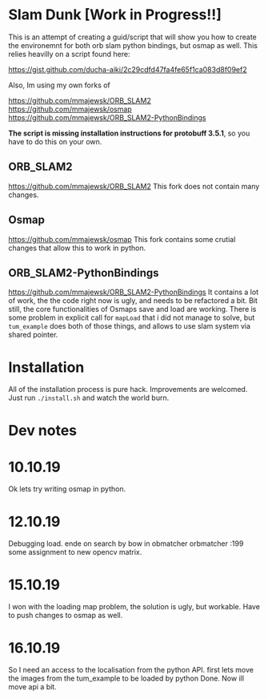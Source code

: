 # Slam Dunk [Work in Progress!!]

This is an attempt of creating a guid/script that will show you how to create the environemnt for both orb slam python bindings, but osmap as well.
This relies heavilly on a script found here:

https://gist.github.com/ducha-aiki/2c29cdfd47fa4fe65f1ca083d8f09ef2

Also, Im using my own forks of 

https://github.com/mmajewsk/ORB_SLAM2
https://github.com/mmajewsk/osmap
https://github.com/mmajewsk/ORB_SLAM2-PythonBindings

**The script is missing installation instructions for protobuff 3.5.1**, so you have to do this on your own.

## ORB_SLAM2

https://github.com/mmajewsk/ORB_SLAM2
This fork does not contain many changes.

## Osmap

https://github.com/mmajewsk/osmap
This fork contains some crutial changes that allow this to work in python.

## ORB_SLAM2-PythonBindings

https://github.com/mmajewsk/ORB_SLAM2-PythonBindings
It contains a lot of work, the the code right now is ugly, and needs to be refactored a bit.
Bit still, the core functionalities of Osmaps save and load are working.
There is some problem in explicit call for `mapLoad` that i did not manage to solve, but `tum_example` does both of those things, and allows to use slam system via shared pointer.


# Installation

All of the installation process is pure hack.
Improvements are welcomed.
Just run `./install.sh` and watch the world burn.

# Dev notes

# 10.10.19

Ok lets try writing osmap in python.

# 12.10.19

Debugging load.
ende on search by bow in obmatcher
orbmatcher :199
some assignment to new opencv matrix.

# 15.10.19
I won with the loading map problem, the solution is ugly, but workable.
Have to push changes to osmap as well.

# 16.10.19 
So I need an access to the localisation from the python API.
first lets move the images from the tum_example to be loaded by python
Done. Now ill move api a bit.

